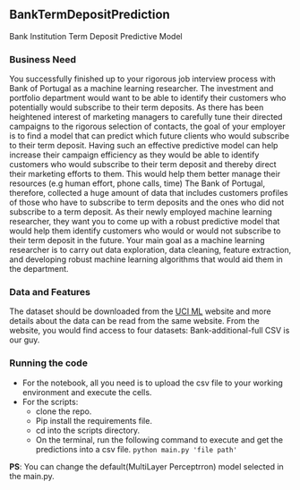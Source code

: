 ## BankTermDepositPrediction
Bank Institution Term Deposit Predictive Model

### Business Need
You successfully finished up to your rigorous job interview process with Bank of Portugal as a machine learning researcher. The investment and portfolio department would want to be able to identify their customers who potentially would subscribe to their term deposits. As there has been heightened interest of marketing managers to carefully tune their directed campaigns to the rigorous selection of contacts, the goal of your employer is to find a model that can predict which future clients who would subscribe to their term deposit. Having such an effective predictive model can help increase their campaign efficiency as they would be able to identify customers who would subscribe to their term deposit and thereby direct their marketing efforts to them. This would help them better manage their resources (e.g human effort, phone calls, time)
The Bank of Portugal, therefore, collected a huge amount of data that includes customers profiles of those who have to subscribe to term deposits and the ones who did not subscribe to a term deposit. As their newly employed machine learning researcher, they want you to come up with a robust predictive model that would help them identify customers who would or would not subscribe to their term deposit in the future.
Your main goal as a machine learning researcher is to carry out data exploration, data cleaning, feature extraction, and developing robust machine learning algorithms that would aid them in the department.

### Data and Features
The dataset should be downloaded from the [UCI ML](http://archive.ics.uci.edu/ml/datasets/Bank+Marketing)  website and more details about the data can be read from the same website. From the website, you would find access to four datasets:
Bank-additional-full CSV is our guy.


### Running the code
* For the notebook, all you need is to upload the csv file to your working environment and execute the cells.
* For the scripts: 
  * clone the repo.
  * Pip install the requirements file.
  * cd into the scripts directory.
  * On the terminal, run the following command to execute and get the predictions into a csv file. ```python main.py 'file path'```
  
 **PS**: You can change the default(MultiLayer Perceptrron) model selected in the main.py.
